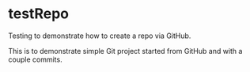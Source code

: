 # testRepo
Testing to demonstrate how to create a repo via GitHub.

This is to demonstrate simple Git project started from GitHub and with a couple commits.

